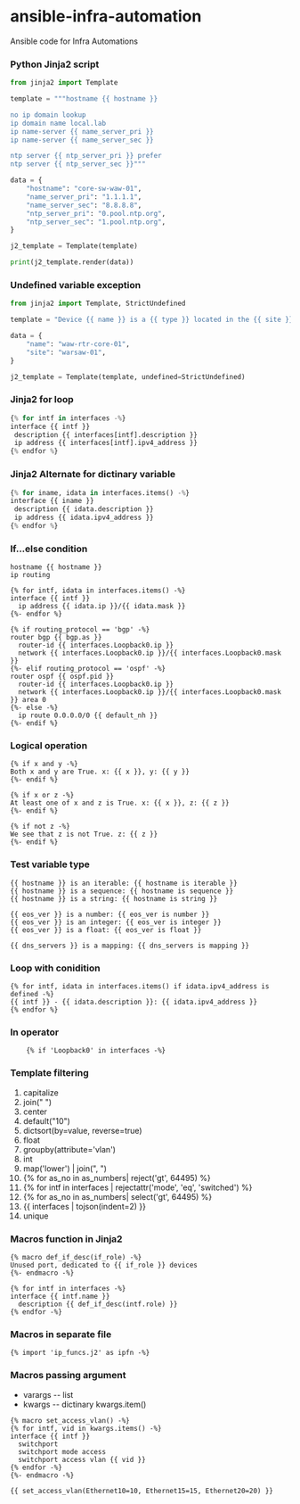 # ansible-infra-automation
Ansible code for Infra Automations

### Python Jinja2 script

```python
from jinja2 import Template

template = """hostname {{ hostname }}

no ip domain lookup
ip domain name local.lab
ip name-server {{ name_server_pri }}
ip name-server {{ name_server_sec }}

ntp server {{ ntp_server_pri }} prefer
ntp server {{ ntp_server_sec }}"""

data = {
    "hostname": "core-sw-waw-01",
    "name_server_pri": "1.1.1.1",
    "name_server_sec": "8.8.8.8",
    "ntp_server_pri": "0.pool.ntp.org",
    "ntp_server_sec": "1.pool.ntp.org",
}

j2_template = Template(template)

print(j2_template.render(data))
```

### Undefined variable exception
```python
from jinja2 import Template, StrictUndefined

template = "Device {{ name }} is a {{ type }} located in the {{ site }} datacenter."

data = {
    "name": "waw-rtr-core-01",
    "site": "warsaw-01",
}

j2_template = Template(template, undefined=StrictUndefined)
```

### Jinja2 for loop
```python
{% for intf in interfaces -%}
interface {{ intf }}
 description {{ interfaces[intf].description }}
 ip address {{ interfaces[intf].ipv4_address }}
{% endfor %}
```

### Jinja2 Alternate for dictinary variable
```python
{% for iname, idata in interfaces.items() -%}
interface {{ iname }}
 description {{ idata.description }}
 ip address {{ idata.ipv4_address }}
{% endfor %}
```

### If...else condition 
```jinja2
hostname {{ hostname }}
ip routing

{% for intf, idata in interfaces.items() -%}
interface {{ intf }}
  ip address {{ idata.ip }}/{{ idata.mask }}
{%- endfor %}

{% if routing_protocol == 'bgp' -%}
router bgp {{ bgp.as }}
  router-id {{ interfaces.Loopback0.ip }}
  network {{ interfaces.Loopback0.ip }}/{{ interfaces.Loopback0.mask }}
{%- elif routing_protocol == 'ospf' -%}
router ospf {{ ospf.pid }}
  router-id {{ interfaces.Loopback0.ip }}
  network {{ interfaces.Loopback0.ip }}/{{ interfaces.Loopback0.mask }} area 0
{%- else -%}
  ip route 0.0.0.0/0 {{ default_nh }}
{%- endif %}
```

### Logical operation 
```jinja2
{% if x and y -%}
Both x and y are True. x: {{ x }}, y: {{ y }}
{%- endif %}

{% if x or z -%}
At least one of x and z is True. x: {{ x }}, z: {{ z }}
{%- endif %}

{% if not z -%}
We see that z is not True. z: {{ z }}
{%- endif %}
```
### Test variable type
```jinja2
{{ hostname }} is an iterable: {{ hostname is iterable }}
{{ hostname }} is a sequence: {{ hostname is sequence }}
{{ hostname }} is a string: {{ hostname is string }}

{{ eos_ver }} is a number: {{ eos_ver is number }}
{{ eos_ver }} is an integer: {{ eos_ver is integer }}
{{ eos_ver }} is a float: {{ eos_ver is float }}

{{ dns_servers }} is a mapping: {{ dns_servers is mapping }}
```

### Loop with conidition 
```jinja2
{% for intf, idata in interfaces.items() if idata.ipv4_address is defined -%}
{{ intf }} - {{ idata.description }}: {{ idata.ipv4_address }}
{% endfor %}
```

### In operator
```jinja2
    {% if 'Loopback0' in interfaces -%}
```

### Template filtering

1. capitalize
1. join(" ")
1. center
1. default("10")
1. dictsort(by=value, reverse=true)
1. float 
1. groupby(attribute='vlan')
1. int
1. map('lower') | join(", ")
1. {% for as_no in as_numbers| reject('gt', 64495) %}
1. {% for intf in interfaces | rejectattr('mode', 'eq', 'switched') %}
1. {% for as_no in as_numbers| select('gt', 64495) %}
1. {{ interfaces | tojson(indent=2) }}
1. unique 

### Macros function in Jinja2
```jinja2
{% macro def_if_desc(if_role) -%}
Unused port, dedicated to {{ if_role }} devices
{%- endmacro -%}

{% for intf in interfaces -%}
interface {{ intf.name }}
  description {{ def_if_desc(intf.role) }}
{% endfor -%}
```

### Macros in separate file
```jinja2
{% import 'ip_funcs.j2' as ipfn -%}
```

### Macros passing argument
* varargs  -- list
* kwargs -- dictinary kwargs.item()

```jinja2
{% macro set_access_vlan() -%}
{% for intf, vid in kwargs.items() -%}
interface {{ intf }}
  switchport
  switchport mode access
  switchport access vlan {{ vid }}
{% endfor -%}
{%- endmacro -%}

{{ set_access_vlan(Ethernet10=10, Ethernet15=15, Ethernet20=20) }}
```